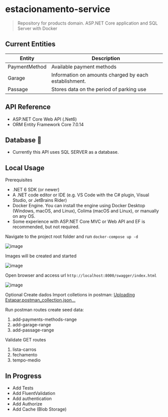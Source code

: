 # estacionamento-service

> Repository for products domain.
> ASP.NET Core application and SQL Server with Docker

## Current Entities

|Entity|Description|
|------|-----------|
|PaymentMethod|Available payment methods|
|Garage|Information on amounts charged by each establishment.|
|Passage|Stores data on the period of parking use|

## API Reference

- ASP.NET Core Web API (.Net6)
- ORM Entity Framework Core 7.0.14

## Database 📂

- Currently this API uses SQL SERVER as a database. 

## Local Usage

Prerequisites
- .NET 6 SDK (or newer)
- A .NET code editor or IDE (e.g. VS Code with the C# plugin, Visual Studio, or JetBrains Rider)
- Docker Engine. You can install the engine using Docker Desktop (Windows, macOS, and Linux), Colima (macOS and Linux), or manually on any OS.
- Some experience with ASP.NET Core MVC or Web API and EF is recommended, but not required.


Navigate to the project root folder and run ```docker-compose up -d```

![image](https://github.com/anderson-araujo-cavalcante/estacionamento-service/assets/133878123/b128f5c0-4841-42b6-9d59-a044e8793bf9)


Images will be created and started

![image](https://github.com/anderson-araujo-cavalcante/estacionamento-service/assets/133878123/62cc862e-3071-492c-b649-06cfdead298d)

Open browser and access url ```http://localhost:8000/swagger/index.html```

![image](https://github.com/anderson-araujo-cavalcante/estacionamento-service/assets/133878123/d7f6db49-f714-4cc0-aa64-9c3783eb9081)

Optional
Create dados
Import colletions in postman: [Uploading Estapar.postman_collection.json…]()

Run postman routes create seed data:
1. add-payments-methods-range
2. add-garage-range
3. add-passage-range

Validate GET routes
1. lista-carros
2. fechamento
3. tempo-medio

## In Progress

- Add Tests
- Add FluentValidation
- Add authentication
- Add Authorize
- Add Cache (Blob Storage)
  
